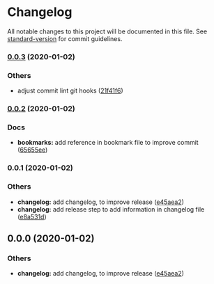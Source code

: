 # Changelog

All notable changes to this project will be documented in this file. See [standard-version](https://github.com/conventional-changelog/standard-version) for commit guidelines.

### [0.0.3](https://github.com/rodriguesl3/timesheet/compare/v0.0.2...v0.0.3) (2020-01-02)


### Others

* adjust commit lint git hooks ([21f41f6](https://github.com/rodriguesl3/timesheet/commit/21f41f65a85724cc9ee798798ebc68ce705e5af2))

### [0.0.2](https://github.com/rodriguesl3/timesheet/compare/v0.0.1...v0.0.2) (2020-01-02)


### Docs

* **bookmarks:** add reference in bookmark file to improve commit ([65655ee](https://github.com/rodriguesl3/timesheet/commit/65655eef54b50d7ffb32fe368fe59660d01e3dd0))

### 0.0.1 (2020-01-02)


### Others

* **changelog:** add changelog, to improve release ([e45aea2](https://github.com/rodriguesl3/timesheet/commit/e45aea2b75e56bf796d61749b9e58fc0462a4948))
* **changelog:** add release step to add information in changelog file ([e8a531d](https://github.com/rodriguesl3/timesheet/commit/e8a531da837d93c037a825696918e36d96c0b345))

## 0.0.0 (2020-01-02)


### Others

* **changelog:** add changelog, to improve release ([e45aea2](https://github.com/rodriguesl3/timesheet/commit/e45aea2b75e56bf796d61749b9e58fc0462a4948))
